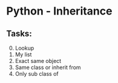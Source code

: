 # Python - Inheritance

## Tasks:

0. Lookup
1. My list
2. Exact same object
3. Same class or inherit from
4. Only sub class of
